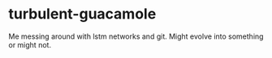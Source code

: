 # turbulent-guacamole
Me messing around with lstm networks and git. Might evolve into something or might not.
